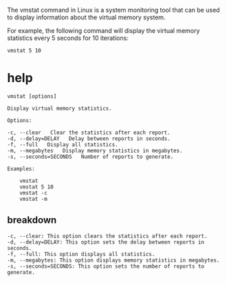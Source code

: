The vmstat command in Linux is a system monitoring tool that can be used to display information about the virtual memory system.

For example, the following command will display the virtual memory statistics every 5 seconds for 10 iterations:

`vmstat 5 10 `

# help 

```
vmstat [options]

Display virtual memory statistics.

Options:

-c, --clear   Clear the statistics after each report.
-d, --delay=DELAY   Delay between reports in seconds.
-f, --full   Display all statistics.
-m, --megabytes   Display memory statistics in megabytes.
-s, --seconds=SECONDS   Number of reports to generate.

Examples:

    vmstat
    vmstat 5 10
    vmstat -c
    vmstat -m
```



## breakdown

```
-c, --clear: This option clears the statistics after each report.
-d, --delay=DELAY: This option sets the delay between reports in seconds.
-f, --full: This option displays all statistics.
-m, --megabytes: This option displays memory statistics in megabytes.
-s, --seconds=SECONDS: This option sets the number of reports to generate.
```